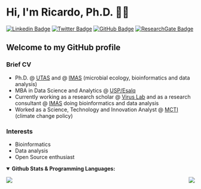 # Hi, I'm Ricardo, Ph.D. 👋🧬

[![Linkedin Badge](https://img.shields.io/badge/-ricardo-blue?style=flat&logo=Linkedin&logoColor=white&link=https://linkedin.com/in/ricardorochaps)](https://linkedin.com/in/ricardorochaps)
[![Twitter Badge](https://img.shields.io/badge/-@ricrocha82-1ca0f1?style=flat&labelColor=1ca0f1&logo=twitter&logoColor=white&link=https://twitter.com/ricrocha82)](https://twitter.com/ricrocha82)
[![GitHub Badge](https://img.shields.io/github/followers/ricrocha82?style=social)](https://github.com/ricrocha82)
[![ResearchGate Badge](https://img.shields.io/badge/Research-Gate-9cf)](https://www.researchgate.net/profile/Ricardo-Silva-80)

## Welcome to my GitHub profile

### Brief CV
- Ph.D. @ [UTAS](https://www.utas.edu.au) and @ [IMAS](https://www.imas.utas.edu.au) (microbial ecology, bioinformatics and data analysis)
- MBA in Data Science and Analytics @ [USP/Esalq](https://www.unb.br](https://blog.mbauspesalq.com/en/category/mba-usp-esalq-en/data-science-and-analytics/))
- Currently working as a research scholar @ [Virus Lab](http://u.osu.edu/viruslab/) and as a research consultant @ [IMAS](https://www.imas.utas.edu.au) doing bioinformatics and data analysis
- Worked as a Science, Technology and Innovation Analyst @ [MCTI](https://www.gov.br/mcti/pt-br) (climate change policy)

### Interests
- Bioinformatics
- Data analysis
- Open Source enthusiast






</details>

<en>

<details open>
 <summary><b> Github Stats & Programming Languages:</b> </summary>  

<en>

<p align = "left">
 <img src = "https://github-readme-stats.vercel.app/api?username=ricrocha82&show_icons=true&theme=">
 <img align="right" src="https://github-readme-stats.vercel.app/api/top-langs/?username=ricrocha82&theme=&show_icons=true&hide_border=true" />
</p>
<en/>
